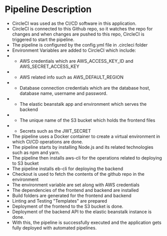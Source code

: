 # Pipeline Description
- CircleCI was used as the CI/CD software in this application.
- CircleCI is connected to this Github repo, so it watches the repo for changes and when changes are pushed to this repo, CircleCI is triggered to start the pipeline.
- The pipeline is configured by the config.yml file in .circleci folder
- Environment Variables are added to CircleCI which include:
- - AWS credentials which are AWS_ACCESS_KEY_ID and AWS_SECRET_ACCESS_KEY
- - AWS related info such as AWS_DEFAULT_REGION
- - Database connection credentials which are the database host, database name, username and password.
- - The elastic beanstalk app and environment which serves the backend
- - The unique name of the S3 bucket which holds the frontend files
- - Secrets such as the JWT_SECRET
- The pipeline uses a Docker container to create a virtual environment in which CI/CD operations are done.
- The pipeline starts by installing Node.js and its related technologies such as npm and yarn.
- The pipeline then installs aws-cli for the operations related to deploying to S3 bucket
- The pipeline installs eb-cli for deploying the backend
- Checkout is used to fetch the contents of the github repo in the environment
- The environment variable are set along with AWS credentials
- The dependencies of the frontend and backend are installed
- Build folders are generated for the frontend and backend
- Linting and Testing "Templates" are prepared
- Deployment of the frontend to the S3 bucket is done.
- Deployment of the backend API to the elastic beanstalk instance is done.
- With this, the pipeline is successfully executed and the application gets fully deployed with automated pipelines.